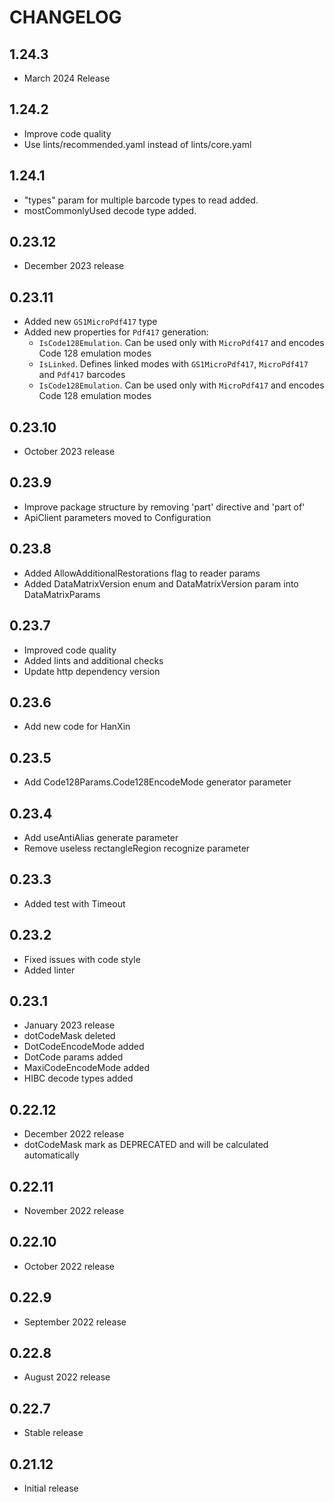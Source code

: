 # CHANGELOG

## 1.24.3

* March 2024 Release

## 1.24.2

* Improve code quality
* Use lints/recommended.yaml instead of lints/core.yaml

## 1.24.1

* "types" param for multiple barcode types to read added.
* mostCommonlyUsed decode type added.

## 0.23.12

* December 2023 release

## 0.23.11

* Added new `GS1MicroPdf417` type
* Added new properties for `Pdf417` generation:
  * `IsCode128Emulation`. Can be used only with `MicroPdf417` and encodes Code 128 emulation modes
  * `IsLinked`. Defines linked modes with `GS1MicroPdf417`, `MicroPdf417` and `Pdf417` barcodes
  * `IsCode128Emulation`. Can be used only with `MicroPdf417` and encodes Code 128 emulation modes

## 0.23.10

* October 2023 release

## 0.23.9

* Improve package structure by removing 'part' directive and 'part of'
* ApiClient parameters moved to Configuration

## 0.23.8

* Added AllowAdditionalRestorations flag to reader params
* Added DataMatrixVersion enum and DataMatrixVersion param into DataMatrixParams

## 0.23.7

* Improved code quality
* Added lints and additional checks
* Update http dependency version

## 0.23.6

* Add new code for HanXin

## 0.23.5

* Add Code128Params.Code128EncodeMode generator parameter

## 0.23.4

* Add useAntiAlias generate parameter
* Remove useless  rectangleRegion recognize parameter

## 0.23.3

* Added test with Timeout

## 0.23.2

* Fixed issues with code style
* Added linter

## 0.23.1

* January 2023 release
* dotCodeMask deleted
* DotCodeEncodeMode added
* DotCode params added
* MaxiCodeEncodeMode added
* HIBC decode types added

## 0.22.12

* December 2022 release
* dotCodeMask mark as DEPRECATED and will be calculated automatically

## 0.22.11

* November 2022 release

## 0.22.10

* October 2022 release

## 0.22.9

* September 2022 release

## 0.22.8

* August 2022 release

## 0.22.7

* Stable release

## 0.21.12

* Initial release
